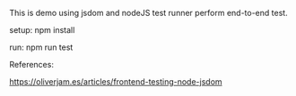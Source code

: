 This is demo using jsdom and nodeJS test runner perform end-to-end test.

setup:
npm install

run:
npm run test

References:

https://oliverjam.es/articles/frontend-testing-node-jsdom
